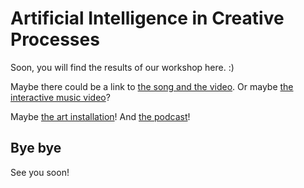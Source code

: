 # Artificial Intelligence in Creative Processes

Soon, you will find the results of our workshop here. :)

Maybe there could be a link to [the song and the video](pages/hit-song.md). Or maybe [the interactive music video](pages/interactive-video.md)?

Maybe [the art installation](pages/art-installation.md)! And [the podcast](pages/podcast.md)!

## Bye bye
See you soon!
